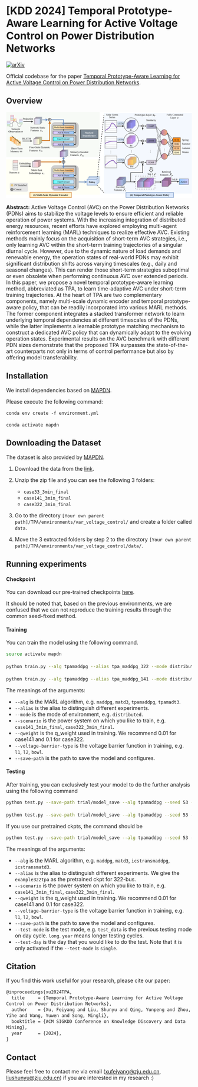 # [KDD 2024] Temporal Prototype-Aware Learning for Active Voltage Control on Power Distribution Networks

[![arXiv](https://img.shields.io/badge/arXiv-2406.17818-b31b1b.svg)](https://arxiv.org/abs/2406.17818)

Official codebase for the paper [Temporal Prototype-Aware Learning for Active Voltage Control on Power Distribution Networks](https://arxiv.org/abs/2406.17818).



## Overview

![model_fig](https://github.com/Canyizl/TPA-for-AVC/blob/main/paper_contents/model_new.png)

**Abstract:** Active Voltage Control (AVC) on the Power Distribution Networks (PDNs) aims to stabilize the voltage levels to ensure efficient and reliable operation of power systems. With the increasing integration of distributed energy resources, recent efforts have explored employing multi-agent reinforcement learning (MARL) techniques to realize effective AVC. Existing methods mainly focus on the acquisition of short-term AVC strategies, i.e., only learning AVC within the short-term training trajectories of a singular diurnal cycle. However, due to the dynamic nature of load demands and renewable energy, the operation states of real-world PDNs may exhibit significant distribution shifts across varying timescales (e.g., daily and seasonal changes). This can render those short-term strategies suboptimal or even obsolete when performing continuous AVC over extended periods. In this paper, we propose a novel temporal prototype-aware learning method, abbreviated as TPA, to learn time-adaptive AVC under short-term training trajectories. At the heart of TPA are two complementary components, namely multi-scale dynamic encoder and temporal prototype-aware policy, that can be readily incorporated into various MARL methods. The former component integrates a stacked transformer network to learn underlying temporal dependencies at different timescales of the PDNs, while the latter implements a learnable prototype matching mechanism to construct a dedicated AVC policy that can dynamically adapt to the evolving operation states. Experimental results on the AVC benchmark with different PDN sizes demonstrate that the proposed TPA surpasses the state-of-the-art counterparts not only in terms of control performance but also by offering model transferability.



## Installation

We install dependencies based on [MAPDN](https://github.com/Future-Power-Networks/MAPDN).

Please execute the following command:

```shell
conda env create -f environment.yml

conda activate mapdn
```



## Downloading the Dataset

The dataset is also provided by [MAPDN](https://github.com/Future-Power-Networks/MAPDN).

1. Download the data from the [link](https://drive.google.com/file/d/1-GGPBSolVjX1HseJVblNY3KoTqfblmLh/view?usp=sharing).
2. Unzip the zip file and you can see the following 3 folders:

    * `case33_3min_final`
    * `case141_3min_final`
    * `case322_3min_final`
3. Go to the directory `[Your own parent path]/TPA/environments/var_voltage_control/` and create a folder called `data`.
4. Move the 3 extracted folders by step 2 to the directory `[Your own parent path]/TPA/environments/var_voltage_control/data/`.



## Running experiments

#### Checkpoint

You can download our pre-trained checkpoints [here](https://drive.google.com/drive/folders/1W9EnhzmBDY8rt-3YZPjJPrL9WQlZMdcG?usp=sharing).

It should be noted that, based on the previous environments, we are confused that we can not reproduce the training results through the common seed-fixed method.

#### Training

You can train the model using the following command.

```bash
source activate mapdn

python train.py --alg tpamaddpg --alias tpa_maddpg_322 --mode distributed --scenario case322_3min_final --qweight 0.1 --voltage-barrier-type l1 --save-path trial/

python train.py --alg tpamaddpg --alias tpa_maddpg_141 --mode distributed --scenario case141_3min_final --qweight 0.01 --voltage-barrier-type l1 --save-path trial/

```

The meanings of the arguments:

* `--alg` is the MARL algorithm, e.g. `maddpg`, `matd3`, `tpamaddpg`, `tpamadt3`.
* `--alias` is the alias to distinguish different experiments.
* `--mode` is the mode of environment, e.g. `distributed`.
* `--scenario` is the power system on which you like to train, e.g. `case141_3min_final`, `case322_3min_final`.
* `--qweight` is the q_weight used in training. We recommend 0.01 for case141 and 0.1 for case322.
* `--voltage-barrier-type` is the voltage barrier function in training, e.g. `l1`, `l2`, `bowl`.
* `--save-path` is the path to save the model and configures.

#### Testing

After training, you can exclusively test your model to do the further analysis using the following command

```bash
python test.py --save-path trial/model_save --alg tpamaddpg --seed 53 --alias tpa_maddpg_322 --scenario case322_3min_final --qweight 0.1 --voltage-barrier-type l1 --test-mode test_data

python test.py --save-path trial/model_save --alg tpamaddpg --seed 53 --alias tpa_maddpg_322 --scenario case322_3min_final --qweight 0.1 --voltage-barrier-type l1 --test-mode year
```

If you use our pretrained ckpts, the command should be

```bash
python test.py --save-path trial/model_save --alg tpamaddpg --seed 53 --alias example322tpa --scenario case322_3min_final --qweight 0.1 --voltage-barrier-type l1 --test-mode test_data
```

The meanings of the arguments:

* `--alg` is the MARL algorithm, e.g. `maddpg`, `matd3`, `icstransmaddpg`, `icstransmatd3`.
* `--alias` is the alias to distinguish different experiments. We give the `example322tpa` as the pretrained ckpt for 322-bus.
* `--scenario` is the power system on which you like to train, e.g. `case141_3min_final`, `case322_3min_final`.
* `--qweight` is the q_weight used in training. We recommend 0.01 for case141 and 0.1 for case322.
* `--voltage-barrier-type` is the voltage barrier function in training, e.g. `l1`, `l2`, `bowl`.
* `--save-path` is the path to save the model and configures.
* `--test-mode` is the test mode, e.g. `test_data` is the previous testing mode on day cycle. `long`. `year` means longer testing cycles. 
* `--test-day` is the day that you would like to do the test. Note that it is only activated if the `--test-mode` is `single`.


## Citation

If you find this work useful for your research, please cite our paper:

```
@inproceedings{xu2024TPA,
  title     = {Temporal Prototype-Aware Learning for Active Voltage Control on Power Distribution Networks},
  author    = {Xu, Feiyang and Liu, Shunyu and Qing, Yunpeng and Zhou, Yihe and Wang, Yuwen and Song, Mingli},
  booktitle = {ACM SIGKDD Conference on Knowledge Discovery and Data Mining},
  year      = {2024},
}
```

## Contact

Please feel free to contact me via email (<xufeiyang@zju.edu.cn>, <liushunyu@zju.edu.cn>) if you are interested in my research :)


